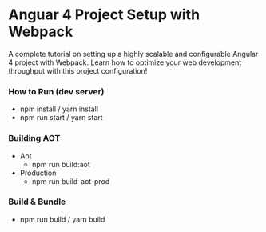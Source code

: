# Anguar 4 Project Setup with Webpack


A complete tutorial on setting up a highly scalable and configurable Angular 4 project with Webpack. Learn how to optimize your web development throughput with this project configuration!

### How to Run (dev server)
- npm install / yarn install
- npm run start / yarn start

### Building AOT
- Aot
  - npm run build:aot
- Production
  - npm run build-aot-prod

### Build & Bundle
- npm run build / yarn build